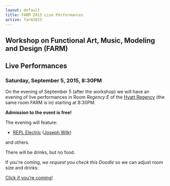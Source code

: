 ```yaml
---
layout: default
title: FARM 2015 Live Performances
active: farm2015
---
```


## Workshop on Functional Art, Music, Modeling and Design (FARM)

## Live Performances

### **Saturday, September 5, 2015, 8:30PM**

On the evening of September 5 (after the workshop) we will have an
evening of live performances in Room *Regency E* of the [Hyatt
Regency](http://vancouver.hyatt.com/en/hotel/home.html) (the same room
FARM is in) starting at 8:30PM.

**Admission to the event is free!**

The evening will feature:

* [REPL Electric](http://www.repl-electric.com/) ([Joseph
  Wilk](http://blog.josephwilk.net/))

and others.

There will be drinks, but no food.

If you're coming, *we request you check this Doodle* so we can adjust
room size and drinks:

[Click if you're coming!](http://doodle.com/poll/x867iniybmkue2st#admin)

